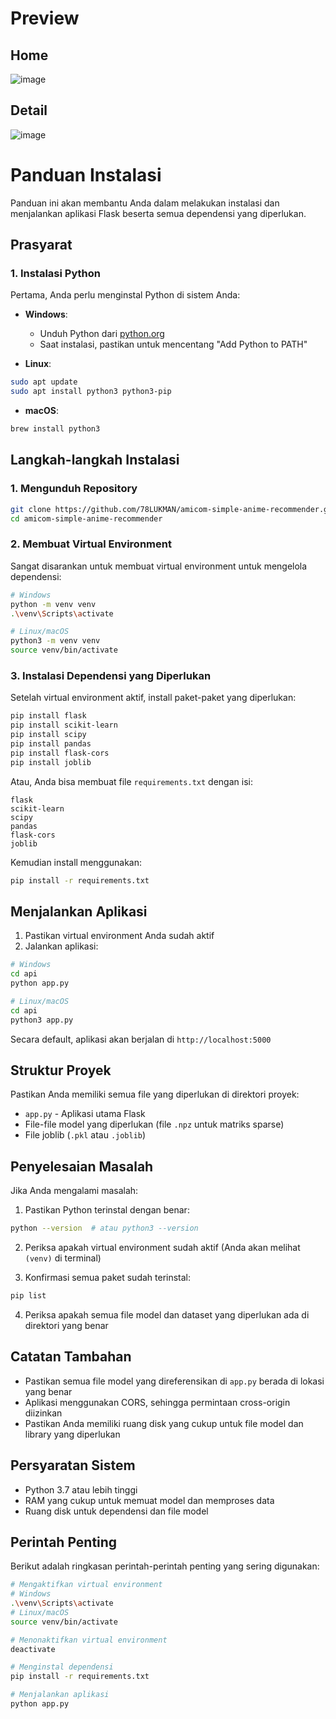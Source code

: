 # Preview
## Home
![image](https://github.com/user-attachments/assets/ae8c3de1-c005-4c09-a83b-3007cf882964)

## Detail
![image](https://github.com/user-attachments/assets/35d5fc16-56e1-458c-b342-1645c2d20f77)

# Panduan Instalasi

Panduan ini akan membantu Anda dalam melakukan instalasi dan menjalankan aplikasi Flask beserta semua dependensi yang diperlukan.

## Prasyarat

### 1. Instalasi Python
Pertama, Anda perlu menginstal Python di sistem Anda:

- **Windows**: 
  - Unduh Python dari [python.org](https://python.org)
  - Saat instalasi, pastikan untuk mencentang "Add Python to PATH"

- **Linux**:
```bash
sudo apt update
sudo apt install python3 python3-pip
```

- **macOS**:
```bash
brew install python3
```

## Langkah-langkah Instalasi

### 1. Mengunduh Repository
```bash
git clone https://github.com/78LUKMAN/amicom-simple-anime-recommender.git
cd amicom-simple-anime-recommender
```

### 2. Membuat Virtual Environment
Sangat disarankan untuk membuat virtual environment untuk mengelola dependensi:

```bash
# Windows
python -m venv venv
.\venv\Scripts\activate

# Linux/macOS
python3 -m venv venv
source venv/bin/activate
```

### 3. Instalasi Dependensi yang Diperlukan
Setelah virtual environment aktif, install paket-paket yang diperlukan:

```bash
pip install flask
pip install scikit-learn
pip install scipy
pip install pandas
pip install flask-cors
pip install joblib
```

Atau, Anda bisa membuat file `requirements.txt` dengan isi:
```
flask
scikit-learn
scipy
pandas
flask-cors
joblib
```

Kemudian install menggunakan:
```bash
pip install -r requirements.txt
```

## Menjalankan Aplikasi

1. Pastikan virtual environment Anda sudah aktif
2. Jalankan aplikasi:

```bash
# Windows
cd api
python app.py

# Linux/macOS
cd api
python3 app.py
```

Secara default, aplikasi akan berjalan di `http://localhost:5000`

## Struktur Proyek
Pastikan Anda memiliki semua file yang diperlukan di direktori proyek:
- `app.py` - Aplikasi utama Flask
- File-file model yang diperlukan (file `.npz` untuk matriks sparse)
- File joblib (`.pkl` atau `.joblib`)

## Penyelesaian Masalah

Jika Anda mengalami masalah:

1. Pastikan Python terinstal dengan benar:
```bash
python --version  # atau python3 --version
```

2. Periksa apakah virtual environment sudah aktif (Anda akan melihat `(venv)` di terminal)

3. Konfirmasi semua paket sudah terinstal:
```bash
pip list
```

4. Periksa apakah semua file model dan dataset yang diperlukan ada di direktori yang benar

## Catatan Tambahan

- Pastikan semua file model yang direferensikan di `app.py` berada di lokasi yang benar
- Aplikasi menggunakan CORS, sehingga permintaan cross-origin diizinkan
- Pastikan Anda memiliki ruang disk yang cukup untuk file model dan library yang diperlukan

## Persyaratan Sistem

- Python 3.7 atau lebih tinggi
- RAM yang cukup untuk memuat model dan memproses data
- Ruang disk untuk dependensi dan file model

## Perintah Penting

Berikut adalah ringkasan perintah-perintah penting yang sering digunakan:

```bash
# Mengaktifkan virtual environment
# Windows
.\venv\Scripts\activate
# Linux/macOS
source venv/bin/activate

# Menonaktifkan virtual environment
deactivate

# Menginstal dependensi
pip install -r requirements.txt

# Menjalankan aplikasi
python app.py
```
